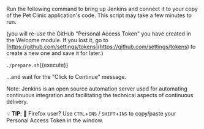 Run the following command to bring up Jenkins and connect it to your copy of the Pet Clinic application's code. This script may take a few minutes to run.

(you will re-use the GitHub "Personal Access Token" you have created in the Welcome module. If you lost it, go to [https://github.com/settings/tokens](https://github.com/settings/tokens) to create a new one and save it for later.)

  `./prepare.sh`{{execute}}

...and wait for the "Click to Continue" message.

Note: Jenkins is an open source automation server used for automating continuous integration and facilitating the technical aspects of continuous delivery. 

💡 **TIP**: 🦊 Firefox user? Use `CTRL`+`INS` / `SHIFT`+`INS` to copy/paste your Personal Access Token in the window.

